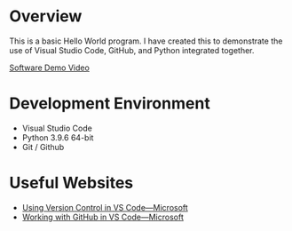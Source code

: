 # Overview

This is a basic Hello World program. I have created this to demonstrate the use of Visual Studio Code, GitHub, and Python integrated together.

[Software Demo Video](https://youtu.be/OB-kCPG6zTw)

# Development Environment

* Visual Studio Code
* Python 3.9.6 64-bit
* Git / Github

# Useful Websites

* [Using Version Control in VS Code—Microsoft ](https://code.visualstudio.com/docs/editor/versioncontrol)
* [Working with GitHub in VS Code—Microsoft ](https://code.visualstudio.com/docs/editor/github)